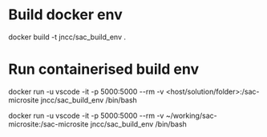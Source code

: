 Build docker env
================

docker build -t jncc/sac_build_env .

Run containerised build env
===========================

docker run -u vscode -it -p 5000:5000 --rm -v <host/solution/folder>:/sac-microsite jncc/sac_build_env /bin/bash


docker run -u vscode -it -p 5000:5000 --rm -v ~/working/sac-microsite:/sac-microsite jncc/sac_build_env /bin/bash